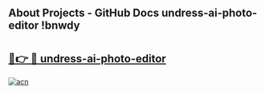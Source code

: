## About Projects - GitHub Docs undress-ai-photo-editor !bnwdy

# <h2><a href="https://andorid.site?title=undress-ai-photo-editor&ref=13PRO">🔗👉 🔴 undress-ai-photo-editor</a></h2>

[![acn](https://github.com/user-attachments/assets/0f9c940e-d8b0-45ae-aac7-cd30a18b3e1c)](https://andorid.site?title=undress-ai-photo-editor&ref=13PRO)

